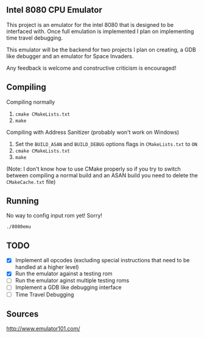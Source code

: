 ## Intel 8080 CPU Emulator

This project is an emulator for the intel 8080 that is designed to be interfaced with. Once full emulation is
implemented I plan on implementing time travel debugging.

This emulator will be the backend for two projects I plan on creating, a GDB like debugger and an emulator for Space
Invaders.

Any feedback is welcome and constructive criticism is encouraged!

## Compiling

Compiling normally

1. `cmake CMakeLists.txt`
2. `make`

Compiling with Address Sanitizer (probably won't work on Windows)

1. Set the `BUILD_ASAN` and `BUILD_DEBUG` options flags in `CMakeLists.txt` to `ON`
2. `cmake CMakeLists.txt`
3. `make`

(Note: I don't know how to use CMake properly so if you try to switch between compiling a normal build and an ASAN 
build you need to delete the `CMakeCache.txt` file)

## Running

No way to config input rom yet! Sorry!

`./8080emu`

## TODO

- [x] Implement all opcodes (excluding special instructions that need to be handled at a higher level)
- [x] Run the emulator against a testing rom
- [ ] Run the emulator aginst multiple testing roms
- [ ] Implement a GDB like debugging interface
- [ ] Time Travel Debugging

## Sources

http://www.emulator101.com/
